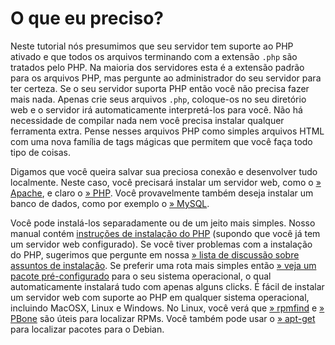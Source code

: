 # O que eu preciso?

Neste tutorial nós presumimos que seu servidor tem suporte ao PHP ativado e que todos os arquivos terminando com a extensão `.php` são tratados pelo PHP. Na maioria dos servidores esta é a extensão padrão para os arquivos PHP, mas pergunte ao administrador do seu servidor para ter certeza. Se o seu servidor suporta PHP então você não precisa fazer mais nada. Apenas crie seus arquivos `.php`, coloque-os no seu diretório web e o servidor irá automaticamente interpretá-los para você. Não há necessidade de compilar nada nem você precisa instalar qualquer ferramenta extra. Pense nesses arquivos PHP como simples arquivos HTML com uma nova família de tags mágicas que permitem que você faça todo tipo de coisas.

Digamos que você queira salvar sua preciosa conexão e desenvolver tudo localmente. Neste caso, você precisará instalar um servidor web, como o [» Apache](https://httpd.apache.org/), e claro o [» PHP](https://www.php.net/downloads.php). Você provavelmente também deseja instalar um banco de dados, como por exemplo o [» MySQL](http://dev.mysql.com/doc/).

Você pode instalá-los separadamente ou de um jeito mais simples. Nosso manual contém [instruções de instalação do PHP](https://www.php.net/manual/pt_BR/install.php) (supondo que você já tem um servidor web configurado). Se você tiver problemas com a instalação do PHP, sugerimos que pergunte em nossa [» lista de discussão sobre assuntos de instalação](https://www.php.net/mailing-lists.php). Se preferir uma rota mais simples então [» veja um pacote pré-configurado](http://wikipedia.org/wiki/List_of_AMP_packages) para o seu sistema operacional, o qual automaticamente instalará tudo com apenas alguns clicks. É fácil de instalar um servidor web com suporte ao PHP em qualquer sistema operacional, incluindo MacOSX, Linux e Windows. No Linux, você verá que [» rpmfind](https://www.rpmfind.net/) e [» PBone](https://rpm.pbone.net/) são úteis para localizar RPMs. Você também pode usar o [» apt-get](https://packages.debian.org/index) para localizar pacotes para o Debian.